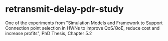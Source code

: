 # retransmit-delay-pdr-study
One of the experiments from "Simulation Models and Framework to Support Connection point selection in HWNs to improve QoS/QoE, reduce cost and increase profits", PhD Thesis, Chapter 5.2
